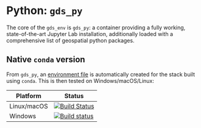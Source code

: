 # Python: `gds_py`

The core of the `gds_env` is `gds_py`: a container providing a fully working, state-of-the-art Jupyter Lab installation, additionally loaded with a comprehensive list of geospatial python packages.

## Native `conda` version

From `gds_py`, an [environment file](https://github.com/darribas/gds_env/raw/master/gds_py/gds_py.yml) is automatically created for the stack built using `conda`. This is then tested on Windows/macOS/Linux:

| Platform  | Status |
| ------------- | ------------- |
| Linux/macOS  | [![Build Status](https://travis-ci.com/darribas/gds_env.svg?branch=master)](https://travis-ci.com/darribas/gds_env)  |
| Windows  | [![Build status](https://ci.appveyor.com/api/projects/status/pqgxg41qltt23o8o/branch/master?svg=true)](https://ci.appveyor.com/project/darribas/gds-env/branch/master)  |
